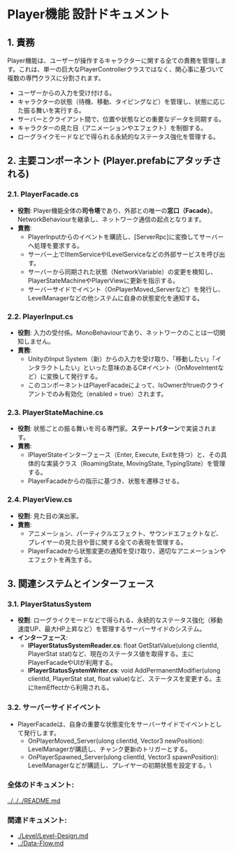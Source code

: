 # **Player機能 設計ドキュメント**

## **1\. 責務**

Player機能は、ユーザーが操作するキャラクターに関する全ての責務を管理します。これは、単一の巨大なPlayerControllerクラスではなく、関心事に基づいて複数の専門クラスに分割されます。

* ユーザーからの入力を受け付ける。  
* キャラクターの状態（待機、移動、タイピングなど）を管理し、状態に応じた振る舞いを実行する。  
* サーバーとクライアント間で、位置や状態などの重要なデータを同期する。  
* キャラクターの見た目（アニメーションやエフェクト）を制御する。  
* ローグライクモードなどで得られる永続的なステータス強化を管理する。

## **2\. 主要コンポーネント (Player.prefabにアタッチされる)**

### **2.1. PlayerFacade.cs**

* **役割**: Player機能全体の**司令塔**であり、外部との唯一の**窓口（Facade）**。NetworkBehaviourを継承し、ネットワーク通信の起点となります。  
* **責務**:  
  * PlayerInputからのイベントを購読し、\[ServerRpc\]に変換してサーバーへ処理を要求する。  
  * サーバー上でIItemServiceやILevelServiceなどの外部サービスを呼び出す。  
  * サーバーから同期された状態（NetworkVariable）の変更を検知し、PlayerStateMachineやPlayerViewに更新を指示する。  
  * サーバーサイドでイベント（OnPlayerMoved\_Serverなど）を発行し、LevelManagerなどの他システムに自身の状態変化を通知する。

### **2.2. PlayerInput.cs**

* **役割**: 入力の受付係。MonoBehaviourであり、ネットワークのことは一切関知しません。  
* **責務**:  
  * UnityのInput System（新）からの入力を受け取り、「移動したい」「インタラクトしたい」といった意味のあるC\#イベント（OnMoveIntentなど）に変換して発行する。  
  * このコンポーネントはPlayerFacadeによって、IsOwnerがtrueのクライアントでのみ有効化（enabled \= true）されます。

### **2.3. PlayerStateMachine.cs**

* **役割**: 状態ごとの振る舞いを司る専門家。**ステートパターン**で実装されます。  
* **責務**:  
  * IPlayerStateインターフェース（Enter, Execute, Exitを持つ）と、その具体的な実装クラス（RoamingState, MovingState, TypingState）を管理する。  
  * PlayerFacadeからの指示に基づき、状態を遷移させる。

### **2.4. PlayerView.cs**

* **役割**: 見た目の演出家。  
* **責務**:  
  * アニメーション、パーティクルエフェクト、サウンドエフェクトなど、プレイヤーの見た目や音に関する全ての表現を管理する。  
  * PlayerFacadeから状態変更の通知を受け取り、適切なアニメーションやエフェクトを再生する。

## **3\. 関連システムとインターフェース**

### **3.1. PlayerStatusSystem**

* **役割**: ローグライクモードなどで得られる、永続的なステータス強化（移動速度UP、最大HP上昇など）を管理するサーバーサイドのシステム。  
* **インターフェース**:  
  * **IPlayerStatusSystemReader.cs**: float GetStatValue(ulong clientId, PlayerStat stat)など、現在のステータス値を取得する。主にPlayerFacadeやUIが利用する。  
  * **IPlayerStatusSystemWriter.cs**: void AddPermanentModifier(ulong clientId, PlayerStat stat, float value)など、ステータスを変更する。主にItemEffectから利用される。

### **3.2. サーバーサイドイベント**

* PlayerFacadeは、自身の重要な状態変化をサーバーサイドでイベントとして発行します。  
  * OnPlayerMoved\_Server(ulong clientId, Vector3 newPosition): LevelManagerが購読し、チャンク更新のトリガーとする。  
  * OnPlayerSpawned\_Server(ulong clientId, Vector3 spawnPosition): LevelManagerなどが購読し、プレイヤーの初期状態を設定する。\

### **全体のドキュメント:**　
[../../../README.md](../../../README.md)
### **関連ドキュメント:**
* [./Level/Level-Design.md](../Level/Level-Design.md)  
* [../Data-Flow.md](../../../Data-Flow.md)